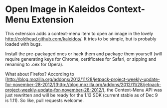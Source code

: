 # Open Image in Kaleidos Context-Menu Extension

This extension adds a context-menu item to open an image in the lovely http://coldhead.github.com/kaleidos/. It tries to be simple, but is probably loaded with bugs.

Install the pre-packaged ones or hack them and package them yourself (will require generating keys for Chrome, certificates for Safari, or zipping and renaming to .oex for Opera).

What about Firefox? According to [http://blog.mozilla.org/addons/2012/11/28/jetpack-project-weekly-update-for-november-28-2012/](http://blog.mozilla.org/addons/2012/11/28/jetpack-project-weekly-update-for-november-28-2012/), the Context-Menu API was just rewritten and will be ready for the 1.13 SDK (current stable as of Dec 9 is 1.11). So like, pull requests welcome.